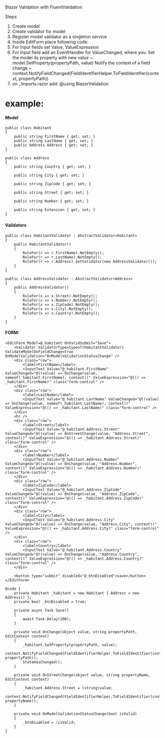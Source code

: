 Blazor Validation with FluentValidation

Steps
1. Create model
2. Create validator for model
3. Register model validator as a singleton service
4. Inside EditForm place following code:
    <Validator ValidatorType=typeof(ModelValidator) ValidateModelOnFieldChange=true OnModelValidation="OnModelValidationStatusChange" />
5. For Input fields set Value, ValueExpression
6. For Input field add an EventHandler for ValueChanged, where you:
    Set the model its property with new value ~ model.SetProperty(propertyPath, value)
    Notify the context of a field change ~ context.NotifyFieldChanged(FieldIdentifierHelper.ToFieldIdentifier(context, propertyPath))
7. on _Imports.razor add:
    @using BlazorValidation

# example:

#### Model


```
public class Habitant
{
    public string FirstName { get; set; }
    public string LastName { get; set; }
    public Address Address { get; set; }
}

public class Address
{
    public string Country { get; set; }

    public string City { get; set; }

    public string ZipCode { get; set; }

    public string Street { get; set; }

    public string Number { get; set; }

    public string Extension { get; set; }
}
```

#### Validators

```
public class HabitantValidator : AbstractValidator<Habitant>
{
    public HabitantValidator()
    {
        RuleFor(r => r.FirstName).NotEmpty();
        RuleFor(r => r.LastName).NotEmpty();
        RuleFor(r => r.Address).SetValidator(new AddressValidator());
    }
}

public class AddressValidator : AbstractValidator<Address>
{
    public AddressValidator()
    {
        RuleFor(x => x.Street).NotEmpty();
        RuleFor(x => x.Number).NotEmpty();
        RuleFor(x => x.ZipCode).NotEmpty();
        RuleFor(x => x.City).NotEmpty();
        RuleFor(x => x.Country).NotEmpty();
    }
}
```
    
#### FORM:
    
```
<EditForm Model=@_habitant OnValidSubmit="Save">
    <Validator ValidatorType=typeof(HabitantValidator) ValidateModelOnFieldChange=true OnModelValidation="OnModelValidationStatusChange" />
    <div class="row">
        <label>FirstName</label>
        <InputText Value="@_habitant.FirstName" ValueChanged="@((value) => OnChange(value, nameof(_habitant.FirstName), context))" ValueExpression="@(() => _habitant.FirstName)" class="form-control" />
    </div>
    <div class="row">
        <label>LastName</label>
        <InputText Value="@_habitant.LastName" ValueChanged="@((value) => OnChange(value, nameof(_habitant.LastName), context))" ValueExpression="@(() => _habitant.LastName)" class="form-control" />
    </div>
    <hr />
    <div class="row">
        <label>Street</label>
        <InputText Value="@_habitant.Address.Street" ValueChanged="@((value) => OnStreetChange(value, "Address.Street", context))" ValueExpression="@(() => _habitant.Address.Street)" class="form-control" />
    </div>
    <div class="row">
        <label>Number</label>
        <InputText Value="@_habitant.Address.Number" ValueChanged="@((value) => OnChange(value, "Address.Number", context))" ValueExpression="@(() => _habitant.Address.Number)" class="form-control" />
    </div>
    <div class="row">
        <label>ZipCode</label>
        <InputText Value="@_habitant.Address.ZipCode" ValueChanged="@((value) => OnChange(value, "Address.ZipCode", context))" ValueExpression="@(() => _habitant.Address.ZipCode)" class="form-control" />
    </div>
    <div class="row">
        <label>City</label>
        <InputText Value="@_habitant.Address.City" ValueChanged="@((value) => OnChange(value, "Address.City", context))" ValueExpression="@(() => _habitant.Address.City)" class="form-control" />
    </div>
    <div class="row">
        <label>Country</label>
        <InputText Value="@_habitant.Address.Country" ValueChanged="@((value) => OnChange(value, "Address.Country", context))" ValueExpression="@(() => _habitant.Address.Country)" class="form-control" />
    </div>

    <button type="submit" disabled="@_btnDisabled">save</button>
</EditForm>

@code {
    private Habitant _habitant = new Habitant { Address = new Address() };
    private bool _btnDisabled = true;

    private async Task Save()
    {
        await Task.Delay(100);
    }

    private void OnChange(object value, string propertyPath, EditContext context)
    {
        _habitant.SetProperty(propertyPath, value);
        context.NotifyFieldChanged(FieldIdentifierHelper.ToFieldIdentifier(context, propertyPath));
        StateHasChanged();
    }

    private void OnStreetChange(object value, string propertyName, EditContext context)
    {
        _habitant.Address.Street = (string)value;
        context.NotifyFieldChanged(FieldIdentifierHelper.ToFieldIdentifier(context, propertyName));
    }

    private void OnModelValidationStatusChange(bool isValid)
    {
        _btnDisabled = !isValid;
    }
}
```
